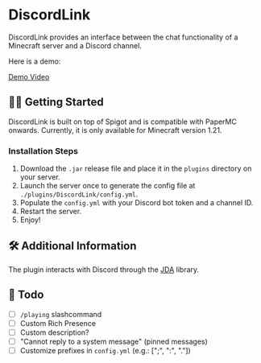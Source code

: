 # DiscordLink

DiscordLink provides an interface between the chat functionality of a Minecraft server and a Discord channel.

Here is a demo:

[Demo Video](https://github.com/Urpagin/DiscordLink/assets/72459611/ea6bf913-1dd4-4ba0-9f50-2040549207d3)

## 🏃‍♂️ Getting Started

DiscordLink is built on top of Spigot and is compatible with PaperMC onwards. Currently, it is only available for Minecraft version 1.21.

### Installation Steps

1. Download the `.jar` release file and place it in the `plugins` directory on your server.
2. Launch the server once to generate the config file at `./plugins/DiscordLink/config.yml`.
3. Populate the `config.yml` with your Discord bot token and a channel ID.
4. Restart the server.
5. Enjoy!

## 🛠️ Additional Information

The plugin interacts with Discord through the [JDA](https://github.com/discord-jda/JDA) library.

## 📝 Todo

- [ ] `/playing` slashcommand
- [ ] Custom Rich Presence
- [ ] Custom description?
- [ ] "Cannot reply to a system message" (pinned messages)
- [ ] Customize prefixes in `config.yml` (e.g.: [";", ":", "."])